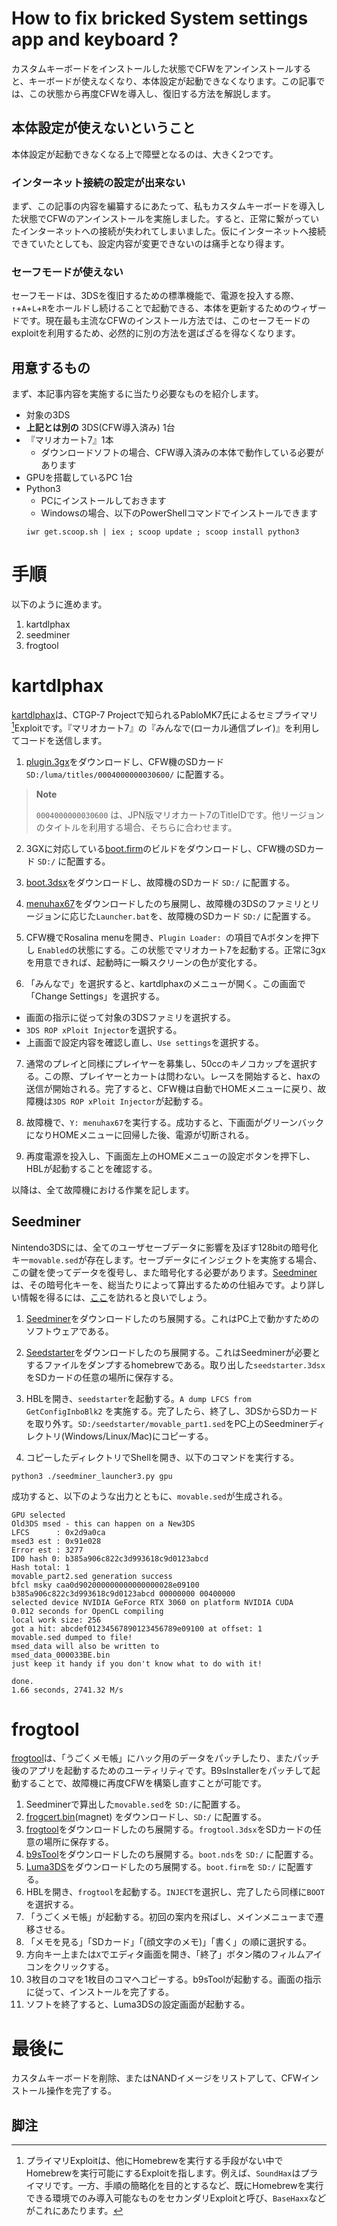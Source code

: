 # How to fix bricked System settings app and keyboard ?
カスタムキーボードをインストールした状態でCFWをアンインストールすると、キーボードが使えなくなり、本体設定が起動できなくなります。この記事では、この状態から再度CFWを導入し、復旧する方法を解説します。

## 本体設定が使えないということ
本体設定が起動できなくなる上で障壁となるのは、大きく2つです。

### インターネット接続の設定が出来ない
まず、この記事の内容を編纂するにあたって、私もカスタムキーボードを導入した状態でCFWのアンインストールを実施しました。すると、正常に繋がっていたインターネットへの接続が失われてしまいました。仮にインターネットへ接続できていたとしても、設定内容が変更できないのは痛手となり得ます。

### セーフモードが使えない
セーフモードは、3DSを復旧するための標準機能で、電源を投入する際、`↑`+`A`+`L`+`R`をホールドし続けることで起動できる、本体を更新するためのウィザードです。現在最も主流なCFWのインストール方法では、このセーフモードのexploitを利用するため、必然的に別の方法を選ばざるを得なくなります。

## 用意するもの
まず、本記事内容を実施するに当たり必要なものを紹介します。

- 対象の3DS
- **上記とは別の** 3DS(CFW導入済み) 1台
- 『マリオカート7』1本
  * ダウンロードソフトの場合、CFW導入済みの本体で動作している必要があります
- GPUを搭載しているPC 1台
- Python3
  * PCにインストールしておきます
  * Windowsの場合、以下のPowerShellコマンドでインストールできます
  ```
  iwr get.scoop.sh | iex ; scoop update ; scoop install python3
  ```

# 手順
以下のように進めます。
1. kartdlphax
1. seedminer
1. frogtool

# kartdlphax
[kartdlphax](https://github.com/PabloMK7/kartdlphax)は、CTGP-7 Projectで知られるPabloMK7氏によるセミプライマリ[^1]Exploitです。『マリオカート7』の『みんなで(ローカル通信プレイ)』を利用してコードを送信します。

1. [plugin.3gx](https://github.com/PabloMK7/kartdlphax/releases/download/v1.2/plugin.3gx)をダウンロードし、CFW機のSDカード `SD:/luma/titles/0004000000030600/` に配置する。

  > **Note**
  > 
  > `0004000000030600` は、JPN版マリオカート7のTitleIDです。他リージョンのタイトルを利用する場合、そちらに合わせます。

2. 3GXに対応している[boot.firm](https://github.com/Nanquitas/Luma3DS/releases/download/v11.0/boot.firm)のビルドをダウンロードし、CFW機のSDカード `SD:/` に配置する。

3. [boot.3dsx](https://github.com/devkitPro/3ds-hbmenu/releases/download/v2.4.0/boot.3dsx)をダウンロードし、故障機のSDカード `SD:/` に配置する。

1. [menuhax67](https://github.com/zoogie/menuhax67/releases/download/v1.1/menuhax67_v1.1.zip)をダウンロードしたのち展開し、故障機の3DSのファミリとリージョンに応じた`Launcher.bat`を、故障機のSDカード `SD:/` に配置する。

1. CFW機でRosalina menuを開き、`Plugin Loader: `の項目でAボタンを押下し `Enabled`の状態にする。この状態でマリオカート7を起動する。正常に3gxを用意できれば、起動時に一瞬スクリーンの色が変化する。

1. 「みんなで」を選択すると、kartdlphaxのメニューが開く。この画面で「Change Settings」を選択する。
- 画面の指示に従って対象の3DSファミリを選択する。
- `3DS ROP xPloit Injector`を選択する。
- 上画面で設定内容を確認し直し、`Use settings`を選択する。

7. 通常のプレイと同様にプレイヤーを募集し、50ccのキノコカップを選択する。この際、プレイヤーとカートは問わない。レースを開始すると、haxの送信が開始される。完了すると、CFW機は自動でHOMEメニューに戻り、故障機は`3DS ROP xPloit Injector`が起動する。

1. 故障機で、`Y: menuhax67`を実行する。成功すると、下画面がグリーンバックになりHOMEメニューに回帰した後、電源が切断される。

1. 再度電源を投入し、下画面左上のHOMEメニューの設定ボタンを押下し、HBLが起動することを確認する。

以降は、全て故障機における作業を記します。

## Seedminer
Nintendo3DSには、全てのユーザセーブデータに影響を及ぼす128bitの暗号化キー`movable.sed`が存在します。セーブデータにインジェクトを実施する場合、この鍵を使ってデータを復号し、また暗号化する必要があります。[Seedminer](https://github.com/zoogie/seedminer)は、その暗号化キーを、総当たりによって算出するための仕組みです。より詳しい情報を得るには、[ここ](https://zoogie.github.io/web/34%E2%85%95c3/)を訪れると良いでしょう。

1. [Seedminer](https://github.com/zoogie/seedminer/releases/download/v2.1.6/Seedminer_v2.1.6-x86_64.zip)をダウンロードしたのち展開する。これはPC上で動かすためのソフトウェアである。

1. [Seedstarter](https://github.com/zoogie/seedminer/releases/download/v2.1/RELEASE_v2.1.zip)をダウンロードしたのち展開する。これはSeedminerが必要とするファイルをダンプするhomebrewである。取り出した`seedstarter.3dsx`をSDカードの任意の場所に保存する。

1. HBLを開き、`seedstarter`を起動する。`A dump LFCS from GetConfigInboBlk2` を実施する。完了したら、終了し、3DSからSDカードを取り外す。`SD:/seedstarter/movable_part1.sed`をPC上のSeedminerディレクトリ(Windows/Linux/Mac)にコピーする。

1. コピーしたディレクトリでShellを開き、以下のコマンドを実行する。
```
python3 ./seedminer_launcher3.py gpu
```

成功すると、以下のような出力とともに、`movable.sed`が生成される。
```
GPU selected
Old3DS msed - this can happen on a New3DS
LFCS      : 0x2d9a0ca
msed3 est : 0x91e028
Error est : 3277
ID0 hash 0: b385a906c822c3d993618c9d0123abcd
Hash total: 1
movable_part2.sed generation success
bfcl msky caa0d902000000000000000028e09100 b385a906c822c3d993618c9d0123abcd 00000000 00400000
selected device NVIDIA GeForce RTX 3060 on platform NVIDIA CUDA
0.012 seconds for OpenCL compiling
local work size: 256
got a hit: abcdef01234567890123456789e09100 at offset: 1
movable.sed dumped to file!
msed_data will also be written to
msed_data_000033BE.bin
just keep it handy if you don't know what to do with it!

done.
1.66 seconds, 2741.32 M/s
```

# frogtool
[frogtool](https://github.com/zoogie/Frogtool)は、「うごくメモ帳」にハック用のデータをパッチしたり、またパッチ後のアプリを起動するためのユーティリティです。B9sInstallerをパッチして起動することで、故障機に再度CFWを構築し直すことが可能です。

1. Seedminerで算出した`movable.sed`を `SD:/`に配置する。
1. [frogcert.bin](magnet:?xt=urn:btih:d12278ea50bb3574f1fbd327f3d0e2292c70941f&dn=frogcert.bin&tr=https%3a%2f%2ftracker.fastdownload.xyz%3a443%2fannounce&tr=https%3a%2f%2fopentracker.xyz%3a443%2fannounce&tr=http%3a%2f%2fopen.trackerlist.xyz%3a80%2fannounce&tr=http%3a%2f%2ft.nyaatracker.com%3a80%2fannounce&tr=udp%3a%2f%2ftracker.tiny-vps.com%3a6969%2fannounce&tr=udp%3a%2f%2fopen.demonii.si%3a1337%2fannounce&tr=udp%3a%2f%2ftracker.port443.xyz%3a6969%2fannounce&tr=udp%3a%2f%2ftracker.vanitycore.co%3a6969%2fannounce&tr=udp%3a%2f%2ftracker.torrent.eu.org%3a451%2fannounce&tr=udp%3a%2f%2fretracker.lanta-net.ru%3a2710%2fannounce&tr=udp%3a%2f%2fthetracker.org%3a80%2fannounce&tr=http%3a%2f%2ftorrent.nwps.ws%3a80%2fannounce&tr=udp%3a%2f%2ftracker.coppersurfer.tk%3a6969%2fannounce&tr=udp%3a%2f%2ftracker.iamhansen.xyz%3a2000%2fannounce&tr=udp%3a%2f%2fbt.xxx-tracker.com%3a2710%2fannounce&tr=http%3a%2f%2f0d.kebhana.mx%3a443%2fannounce&tr=udp%3a%2f%2fexodus.desync.com%3a6969%2fannounce&tr=udp%3a%2f%2ftracker.opentrackr.org%3a1337%2fannounce&tr=udp%3a%2f%2ftracker4.itzmx.com%3a2710%2fannounce&tr=udp%3a%2f%2ftracker.justseed.it%3a1337%2fannounce&tr=http%3a%2f%2ftherightsize.net%3a1337%2fannounce&tr=udp%3a%2f%2fretracker.hotplug.ru%3a2710%2fannounce&tr=udp%3a%2f%2ftracker.internetwarriors.net%3a1337%2fannounce&tr=udp%3a%2f%2f9.rarbg.com%3a2800%2fannounce&tr=https%3a%2f%2f2.track.ga%3a443%2fannounce&tr=udp%3a%2f%2fbigfoot1942.sektori.org%3a6969%2fannounce)(magnet) をダウンロードし、`SD:/` に配置する。
1. [frogtool](https://github.com/zoogie/Frogtool/releases/download/v2.3/Frogtool_v2.3.zip)をダウンロードしたのち展開する。`frogtool.3dsx`をSDカードの任意の場所に保存する。
1. [b9sTool](https://github.com/zoogie/b9sTool/releases/download/v6.1.1/release_6.1.1.zip)をダウンロードしたのち展開する。`boot.nds`を `SD:/` に配置する。
1. [Luma3DS](https://github.com/LumaTeam/Luma3DS/releases/download/v11.0/Luma3DSv11.0.zip)をダウンロードしたのち展開する。`boot.firm`を `SD:/` に配置する。
1. HBLを開き、`frogtool`を起動する。`INJECT`を選択し、完了したら同様に`BOOT`を選択する。
1. 「うごくメモ帳」が起動する。初回の案内を飛ばし、メインメニューまで遷移させる。
1. 「メモを見る」「SDカード」「(顔文字のメモ)」「書く」の順に選択する。
1. 方向キー上または`X`でエディタ画面を開き、「終了」ボタン隣のフィルムアイコンをクリックする。
1. 3枚目のコマを1枚目のコマへコピーする。b9sToolが起動する。画面の指示に従って、インストールを完了する。
1. ソフトを終了すると、Luma3DSの設定画面が起動する。

# 最後に
カスタムキーボードを削除、またはNANDイメージをリストアして、CFWインストール操作を完了する。

## 脚注
[^1]: プライマリExploitは、他にHomebrewを実行する手段がない中でHomebrewを実行可能にするExploitを指します。例えば、`SoundHax`はプライマリです。一方、手順の簡略化を目的とするなど、既にHomebrewを実行できる環境でのみ導入可能なものをセカンダリExploitと呼び、`BaseHaxx`などがこれにあたります。
